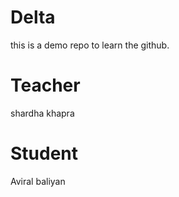 # Delta

this is a demo repo to learn the github.

# Teacher

shardha khapra

# Student

Aviral baliyan
